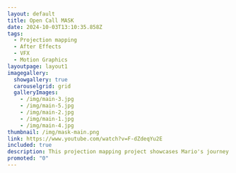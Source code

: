 ```yaml
---
layout: default
title: Open Call MASK
date: 2024-10-03T13:10:35.858Z
tags:
  - Projection mapping
  - After Effects
  - VFX
  - Motion Graphics
layoutpage: layout1
imagegallery:
  showgallery: true
  carouselgrid: grid
  galleryImages:
    - /img/main-3.jpg
    - /img/main-5.jpg
    - /img/main-2.jpg
    - /img/main-1.jpg
    - /img/main-4.jpg
thumbnail: /img/mask-main.png
link: https://www.youtube.com/watch?v=F-dZdeqYu2E
included: true
description: This projection mapping project showcases Mario's journey through the evolution of gaming, from Donkey Kong to modern games, highlighting advancements in technology. Created for the 2023 MASK Video Mapping Festival, we used After Effects for animation, sprite-based techniques for Mario's movements, and Illustrator for assets, aligning everything with the Tomas Bata University building.
promoted: "0"
---
```


<template>
  <div class="chicken-swag-container">
    <p>This projection mapping project illustrates the evolution of bits through Mario's journey. Starting with the original Donkey Kong game, Mario progresses through different games as the bit levels increase, showcasing the advancements in gaming technology.

During my college studies, my classmates and I had the opportunity to participate in the 2023 MASK Video Mapping Festival, which featured projections on the Tomas Bata University building. To bring our concept to life, we used After Effects for the overall animation. For animating Mario’s movements, such as running and jumping, we employed a sprite-based approach. We utilized images of the building as references to align our animations accurately. Additionally, we created assets like ladders using Illustrator.</p>
    <MyComponent />
  </div>
</template>

